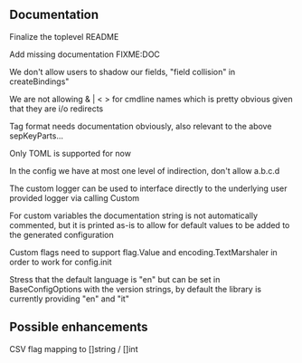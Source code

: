 Documentation
-------------
Finalize the toplevel README

Add missing documentation FIXME:DOC

We don't allow users to shadow our fields, "field collision" in
createBindings"

We are not allowing & | < > for cmdline names which is pretty obvious given
that they are i/o redirects

Tag format needs documentation obviously, also relevant to the above
sepKeyParts...

Only TOML is supported for now

In the config we have at most one level of indirection, don't allow a.b.c.d

The custom logger can be used to interface directly to the underlying user
provided logger via calling Custom

For custom variables the documentation string is not
automatically commented, but it is printed as-is to allow for default values
to be added to the generated configuration

Custom flags need to support flag.Value and encoding.TextMarshaler in order to
work for config.init

Stress that the default language is "en" but can be set in BaseConfigOptions
with the version strings, by default the library is currently providing "en"
and "it"

Possible enhancements
---------------------

CSV flag mapping to []string / []int
